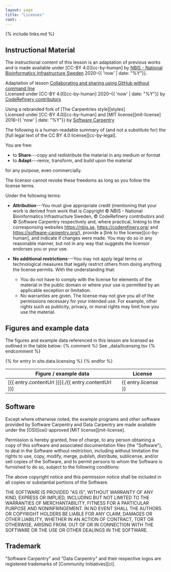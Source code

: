 ```yaml
---
layout: page
title: "Licenses"
root: .
---
```

{% include links.md %}
## Instructional Material
The instructional content of this lesson is an adaptation of previous works and is made available under [CC-BY 4.0][cc-by-human] 
by [NBIS - National Bioinformatics Infrastructure Sweden](https://nbis.se/) 2020–{{ 'now' | date: "%Y"}}.

Adaptation of lesson [Collaborating and sharing using GitHub without command line](https://coderefinery.github.io/github-without-command-line/)<br>
Licensed under [CC-BY 4.0][cc-by-human] 2020–{{ 'now' | date: "%Y"}}
by <a href="https://coderefinery.github.io/manuals/contributing/">CodeRefinery contributors</a>

Using a rebranded fork of [The Carpentries style][styles]<br>
Licensed under [CC-BY 4.0][cc-by-human] and [MIT license][mit-license] 2016–{{ 'now' | date: "%Y"}}
by <a href="{{ site.swc_site }}">Software Carpentry</a>

The following is a human-readable summary of
(and not a substitute for) the [full legal text of the CC BY 4.0
license][cc-by-legal].

You are free:

* to **Share**---copy and redistribute the material in any medium or format
* to **Adapt**---remix, transform, and build upon the material

for any purpose, even commercially.

The licensor cannot revoke these freedoms as long as you follow the
license terms.

Under the following terms:

* **Attribution**---You must give appropriate credit (mentioning that
  your work is derived from work that is Copyright © NBIS - National Bioinformatics Infrastructure Sweden, © CodeRefinery contributors and © Software
  Carpentry respectively and, where practical, linking to
  the corresponsing websites https://nbis.se, https://coderefinery.org/ and https://software-carpentry.org/), provide a [link to the
  license][cc-by-human], and indicate if changes were made. You may do
  so in any reasonable manner, but not in any way that suggests the
  licensor endorses you or your use.

* **No additional restrictions**---You may not apply legal terms or
technological measures that legally restrict others from doing
anything the license permits.  With the understanding that:

  * You do not have to comply with the license for elements of the
    material in the public domain or where your use is permitted by an
    applicable exception or limitation.
  * No warranties are given. The license may not give you all of the
    permissions necessary for your intended use. For example, other
    rights such as publicity, privacy, or moral rights may limit how you
    use the material.

## Figures and example data
The figures and example data referenced in this lesson are licensed as outlined in the table below:
{% comment %} See _data/licensing.tsv {% endcomment %}

<table>
<thead>
  <th>Figure / example data</th>
  <th>License</th>
</thead>
<tbody>
{% for entry in site.data.licensing %}
<tr>
  <td markdown="1">
  [{{ entry.contentUrl }}](./{{ entry.contentUrl }})
  </td>
  <td>{{  entry.license }}</td>
</tr>
{% endfor %}
</tbody>
</table>

## Software

Except where otherwise noted, the example programs and other software
provided by Software Carpentry and Data Carpentry are made available under the
[OSI][osi]-approved
[MIT license][mit-license].

Permission is hereby granted, free of charge, to any person obtaining
a copy of this software and associated documentation files (the
"Software"), to deal in the Software without restriction, including
without limitation the rights to use, copy, modify, merge, publish,
distribute, sublicense, and/or sell copies of the Software, and to
permit persons to whom the Software is furnished to do so, subject to
the following conditions:

The above copyright notice and this permission notice shall be
included in all copies or substantial portions of the Software.

THE SOFTWARE IS PROVIDED "AS IS", WITHOUT WARRANTY OF ANY KIND,
EXPRESS OR IMPLIED, INCLUDING BUT NOT LIMITED TO THE WARRANTIES OF
MERCHANTABILITY, FITNESS FOR A PARTICULAR PURPOSE AND
NONINFRINGEMENT. IN NO EVENT SHALL THE AUTHORS OR COPYRIGHT HOLDERS BE
LIABLE FOR ANY CLAIM, DAMAGES OR OTHER LIABILITY, WHETHER IN AN ACTION
OF CONTRACT, TORT OR OTHERWISE, ARISING FROM, OUT OF OR IN CONNECTION
WITH THE SOFTWARE OR THE USE OR OTHER DEALINGS IN THE SOFTWARE.

## Trademark

"Software Carpentry" and "Data Carpentry" and their respective logos
are registered trademarks of [Community Initiatives][ci].
